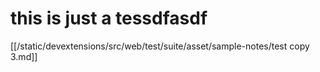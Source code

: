# this is just a tessdfasdf 


[[/static/devextensions/src/web/test/suite/asset/sample-notes/test copy 3.md]]